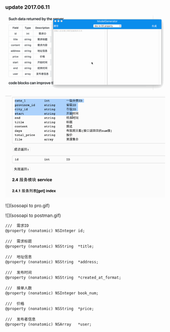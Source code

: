 ### update 2017.06.11
![](codetest.gif)


![](api.gif)

![](sosoapi to pro.gif)

![](sosoapi to postman.gif)



```objc
///  需求ID
@property (nonatomic) NSInteger id;

///  需求标题
@property (nonatomic) NSString  *title;

///  地址信息
@property (nonatomic) NSString  *address;

///  发布时间
@property (nonatomic) NSString  *created_at_format;

///  接单人数
@property (nonatomic) NSInteger book_num;

///  价格
@property (nonatomic) NSString  *price;

///  发布者信息
@property (nonatomic) NSArray   *user;
```

